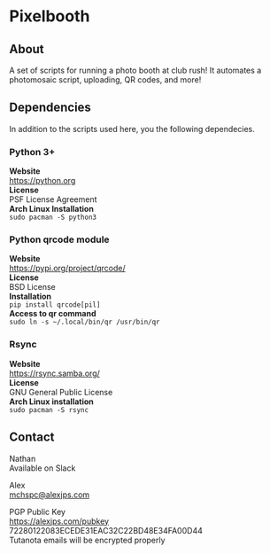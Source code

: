 # Pixelbooth

## About
A set of scripts for running a photo booth at club rush! It automates a photomosaic script, uploading, QR codes, and more!

## Dependencies
In addition to the scripts used here, you the following dependecies.

### Python 3+
**Website**  
https://python.org  
**License**  
PSF License Agreement  
**Arch Linux Installation**  
`sudo pacman -S python3`  

### Python qrcode module
**Website**  
https://pypi.org/project/qrcode/  
**License**  
BSD License  
**Installation**  
`pip install qrcode[pil]`  
**Access to qr command**  
`sudo ln -s ~/.local/bin/qr /usr/bin/qr`

### Rsync
**Website**  
https://rsync.samba.org/  
**License**  
GNU General Public License  
**Arch Linux installation**  
`sudo pacman -S rsync`  

## Contact

Nathan  
Available on Slack

Alex  
mchspc@alexjps.com

PGP Public Key  
https://alexjps.com/pubkey  
72280122083ECEDE31EAC32C22BD48E34FA00D44  
Tutanota emails will be encrypted properly
